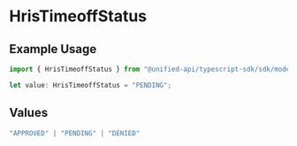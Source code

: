 # HrisTimeoffStatus

## Example Usage

```typescript
import { HrisTimeoffStatus } from "@unified-api/typescript-sdk/sdk/models/shared";

let value: HrisTimeoffStatus = "PENDING";
```

## Values

```typescript
"APPROVED" | "PENDING" | "DENIED"
```